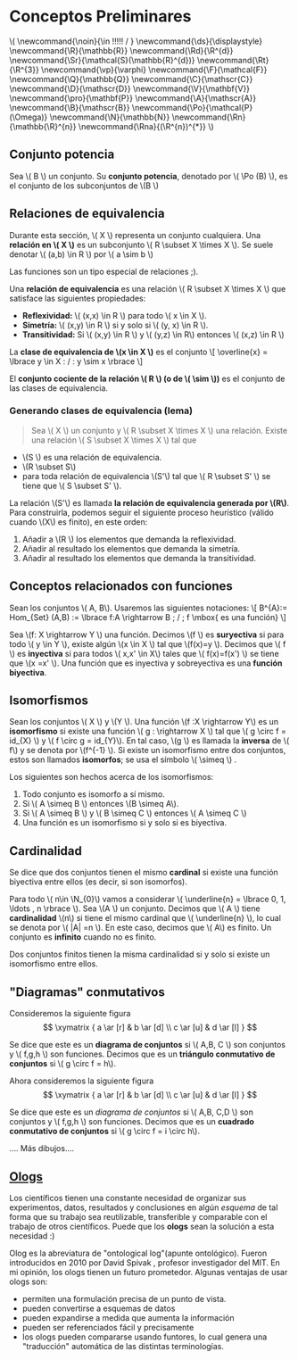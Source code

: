 # Conceptos Preliminares

<script type="text/javascript" async src="https://cdnjs.cloudflare.com/ajax/libs/mathjax/2.7.1/MathJax.js?config=TeX-MML-AM_CHTML"> </script>

\\(
  \newcommand{\noin}{\in \!\!\!\!\! / }
  \newcommand{\ds}{\displaystyle}
  \newcommand{\R}{\mathbb{R}}
  \newcommand{\Rd}{\R^{d}}
  \newcommand{\Sr}{\mathcal{S}(\mathbb{R}^{d})}
  \newcommand{\Rt}{\R^{3}}
  \newcommand{\vp}{\varphi}
  \newcommand{\F}{\mathcal{F}}
  \newcommand{\Q}{\mathbb{Q}}
  \newcommand{\C}{\mathscr{C}}
  \newcommand{\D}{\mathscr{D}}
  \newcommand{\V}{\mathbf{V}}
  \newcommand{\pro}{\mathbf{P}}
  \newcommand{\A}{\mathscr{A}}
  \newcommand{\B}{\mathscr{B}}
  \newcommand{\Po}{\mathcal{P}(\Omega)}
  \newcommand{\N}{\mathbb{N}}
  \newcommand{\Rn}{\mathbb{\R}^{n}}
  \newcommand{\Rna}{(\R^{n})^{*}}
\\)


## Conjunto potencia

Sea \\( B \\) un conjunto. Su **conjunto potencia**, denotado por \\( \Po (B) \\), es el conjunto de los subconjuntos de \\(B \\)

## Relaciones de equivalencia

Durante esta sección, \\( X \\) representa un conjunto cualquiera. Una **relación en \\( X \\)** es un subconjunto \\( R \subset X \times X \\). Se suele denotar \\( (a,b) \in R \\) por \\( a \sim b \\)

Las funciones son un tipo especial de relaciones ;).

Una **relación de equivalencia** es una relación \\( R \subset X \times X \\) que satisface las siguientes propiedades:
- **Reflexividad:** \\( (x,x) \in R \\) para todo \\( x \in X \\).
- **Simetría:** \\( (x,y) \in R \\) si y solo si \\( (y, x) \in R \\).
- **Transitividad:** Si \\( (x,y) \in R \\) y \\( (y,z) \in  R\\) entonces \\( (x,z) \in R \\)

La **clase de equivalencia de \\(x \in X \\)** es el conjunto \\[ \overline{x} = \lbrace y \in X \: / \: y \sim x \rbrace \\]

El **conjunto cociente de la relación \\( R \\) (o de \\( \sim \\))** es el conjunto de las clases de equivalencia.

### Generando clases de equivalencia (lema)
> Sea \\( X \\) un conjunto y \\( R \subset X \times X \\) una relación. Existe una relación \\( S \subset X \times X \\) tal que
- \\(S \\) es una relación de equivalencia.
- \\(R \subset S\\)
- para toda relación de equivalencia \\(S'\\) tal que \\( R \subset S' \\) se tiene que \\( S \subset S' \\).

La relación \\(S'\\) es llamada **la relación de equivalencia generada por \\(R\\)**. Para construirla, podemos seguir el siguiente proceso heurístico (válido cuando \\(X\\) es finito), en este orden:
1. Añadir a \\(R \\) los elementos que demanda la reflexividad.
2. Añadir al resultado los elementos que demanda la simetría.
3. Añadir al resultado los elementos  que demanda la transitividad.


## Conceptos relacionados con funciones

Sean los conjuntos \\( A, B\\). Usaremos las siguientes notaciones: \\[ B^{A}:= Hom_{Set} (A,B) := \lbrace f:A \rightarrow B \; / \; f \mbox{ es una función} \\]

Sea \\(f: X \rightarrow Y \\) una función. Decimos \\(f \\) es **suryectiva** si para todo \\( y \in Y \\), existe algún \\(x \in X \\) tal que \\(f(x)=y \\). Decimos que \\( f \\) es **inyectiva** si para todos \\( x,x' \in X\\) tales que \\( f(x)=f(x') \\) se tiene que \\(x =x' \\). Una función que es inyectiva y sobreyectiva es una **función biyectiva**.


## Isomorfismos
Sean los conjuntos \\( X \\) y \\(Y \\). Una función \\(f :X \rightarrow Y\\) es un **isomorfismo** si existe una función \\( g : \rightarrow X \\) tal que \\( g \circ f = id_{X} \\) y \\( f \circ g = id_{Y}\\). En tal caso, \\(g \\) es llamada la **inversa** de \\( f\\) y se denota por \\(f^{-1} \\).
 Si existe un isomorfismo entre dos conjuntos, estos son llamados **isomorfos**; se usa el símbolo \\( \simeq \\) .

Los siguientes son hechos acerca de los isomorfismos:
1. Todo conjunto es isomorfo a sí mismo.
2. Si \\( A \simeq B \\) entonces \\(B \simeq A\\).
3. Si \\( A \simeq B \\) y \\( B \simeq C \\) entonces \\( A \simeq C \\)
4. Una función es un isomorfismo si y solo si es biyectiva.


## Cardinalidad
Se dice que dos conjuntos tienen el mismo **cardinal** si existe una función biyectiva entre ellos (es decir, si son isomorfos).

Para todo \\(  n\in \N_{0}\\) vamos a considerar \\( \underline{n} = \lbrace 0, 1, \ldots , n \rbrace \\).
Sea \\(A \\) un conjunto. Decimos que \\( A \\) tiene **cardinalidad** \\(n\\) si tiene el mismo cardinal que \\( \underline{n} \\), lo cual se denota por \\(  |A| =n \\). En este caso, decimos que \\( A\\) es finito. Un conjunto es **infinito** cuando no es finito.

Dos conjuntos finitos tienen la misma cardinalidad si y solo si existe un isomorfismo entre ellos.

## "Diagramas" conmutativos
Consideremos la siguiente figura
$$ \xymatrix { a \ar [r] & b \ar [d] \\
               c \ar [u] & d \ar [l]
} $$

Se dice que este es un **diagrama de conjuntos** si \\( A,B, C \\) son conjuntos y \\( f,g,h \\) son funciones. Decimos que es un **triángulo conmutativo de conjuntos** si \\( g \circ f = h\\).

Ahora consideremos la siguiente figura
$$ \xymatrix { a \ar [r] & b \ar [d] \\
               c \ar [u] & d \ar [l]
} $$

Se dice que este es un *diagrama de conjuntos* si \\( A,B, C,D \\) son conjuntos y \\( f,g,h \\) son funciones. Decimos que es un **cuadrado conmutativo de conjuntos** si \\( g \circ f = i \circ h\\).

.... Más dibujos....


## [Ologs](olog.md)
Los científicos tienen una constante necesidad de organizar sus experimentos, datos, resultados y conclusiones en algún *esquema* de tal forma que su trabajo sea reutilizable, transferible y comparable con el trabajo de otros científicos. Puede que los **ologs** sean la solución a esta necesidad :)

Olog es la abreviatura de "ontological log"(apunte ontológico). Fueron introducidos en 2010 por David Spivak , profesor investigador del MIT. En mi opinión, los ologs tienen un futuro prometedor. Algunas ventajas de usar ologs son:

- permiten una formulación precisa de un punto de vista.
- pueden convertirse a esquemas de datos
- pueden expandirse a medida que aumenta la información
- pueden ser referenciados fácil y precisamente
- los ologs pueden compararse usando funtores, lo cual genera una "traducción" automática de las distintas terminologías.
